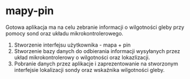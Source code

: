 # mapy-pin

Gotowa aplikacja ma na celu zebranie informacji o wilgotności gleby
przy pomocy sond oraz układu mikrokontrolerowego.

1. Stworzenie interfejsu użytkownika - mapa + pin 
2. Stworzenie bazy danych do odbierania informacji wysyłanych 
   przez układ mikrokontrolerowy o wilgotności oraz lokazlizacji.
3. Pobranie danych przez aplikacje i zaprezentowanie 
   na stworzonym interfejsie lokalizacji sondy oraz 
   wskaźnika wilgotności gleby. 
